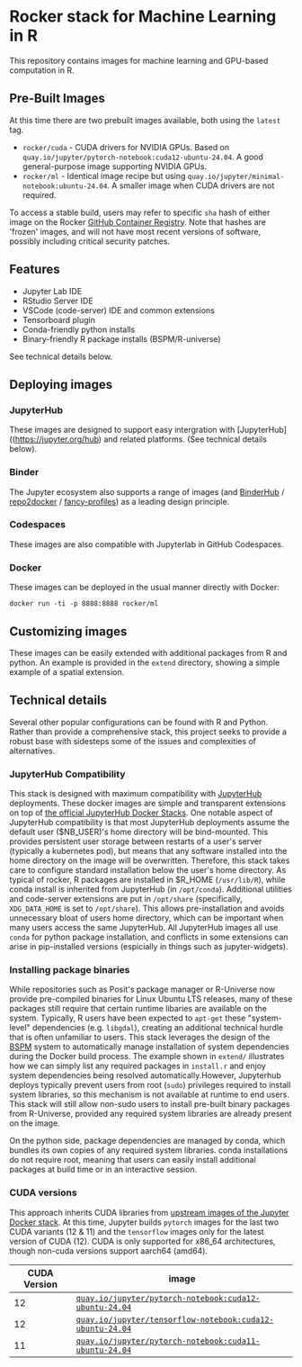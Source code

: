 # Rocker stack for Machine Learning in R 

This repository contains images for machine learning and GPU-based computation in R.  

## Pre-Built Images

At this time there are two prebuilt images available, both using the `latest` tag.

- `rocker/cuda` - CUDA drivers for NVIDIA GPUs. Based on `quay.io/jupyter/pytorch-notebook:cuda12-ubuntu-24.04`.  A good general-purpose image supporting NVIDIA GPUs.
- `rocker/ml` - Identical image recipe but using `quay.io/jupyter/minimal-notebook:ubuntu-24.04`.  A smaller image when CUDA drivers are not required.

To access a stable build, users may refer to specific `sha` hash of either image on the Rocker [GitHub Container Registry](https://github.com/orgs/rocker-org/packages).  Note that hashes are 'frozen' images, and will not have most recent versions of software, possibly including critical security patches.

## Features

- Jupyter Lab IDE
- RStudio Server IDE
- VSCode (code-server) IDE and common extensions
- Tensorboard plugin
- Conda-friendly python installs
- Binary-friendly R package installs (BSPM/R-universe)

See technical details below.

## Deploying images

### JupyterHub

These images are designed to support easy intergration with [JupyterHub]((https://jupyter.org/hub) and related platforms.  (See technical details below).  

### Binder

The Jupyter ecosystem also supports a range of images (and [BinderHub](https://binderhub.readthedocs.io/) / [repo2docker](https://repo2docker.readthedocs.io/) / [fancy-profiles](https://binderhub-service.readthedocs.io/en/latest/tutorials/connect-with-jupyterhub-fancy-profiles.html)) as a leading design principle.  

### Codespaces

These images are also compatible with Jupyterlab in GitHub Codespaces.  

### Docker

These images can be deployed in the usual manner directly with Docker:

```
docker run -ti -p 8888:8888 rocker/ml
```

## Customizing images

These images can be easily extended with additional packages from R and python.
An example is provided in the `extend` directory, showing a simple example of a spatial extension.  


## Technical details

Several other popular configurations can be found with R and Python. Rather than provide a comprehensive stack, this project seeks to provide a robust base with sidesteps some of the issues and complexities of alternatives.

### JupyterHub Compatibility

This stack is designed with maximum compatibility with [JupyterHub](https://jupyter.org/hub) deployments. These docker images are simple and transparent extensions on top of [the official JupyterHub Docker Stacks](https://jupyter-docker-stacks.readthedocs.io/).  One notable aspect of JupyterHub compatibility is that most JupyterHub deployments assume the default user ($NB_USER)'s home directory will be bind-mounted.  This provides persistent user storage between restarts of a user's server (typically a kubernetes pod), but means that any software installed into the home directory on the image will be overwritten.  Therefore, this stack takes care to configure standard installation below the user's home directory.  As typical of rocker, R packages are installed in $R_HOME (`/usr/lib/R`), while conda install is inherited from JupyterHub (in `/opt/conda`).  Additional utilities and code-server extensions are put in `/opt/share` (specifically, `XDG_DATA_HOME` is set to `/opt/share`).  This allows pre-installation and avoids unnecessary bloat of users home directory, which can be important when many users access the same JupyterHub.  All JupyterHub images all use `conda` for python package installation, and conflicts in some extensions can arise in pip-installed versions (espicially in things such as jupyter-widgets).  


### Installing package binaries

While repositories such as Posit's package manager or R-Universe now provide pre-compiled binaries for Linux Ubuntu LTS releases, many of these packages still require that certain runtime libaries are available on the system.  Typically, R users have been expected to `apt-get` these "system-level" dependencies (e.g. `libgdal`), creating an additional technical hurdle that is often unfamiliar to users.  This stack leverages the design of the [BSPM](https://github.com/rocker-org/bspm) system to automatically manage installation of system dependencies during the Docker build process. The example shown in `extend/` illustrates how we can simply list any required packages in `install.r` and enjoy system dependencies being resolved automatically.However, Jupyterhub deploys typically prevent users from root (`sudo`) privileges required to install system libraries, so this mechanism is not available at runtime to end users. This stack will still allow non-sudo users to install pre-built binary packages from R-Universe, provided any required system libraries are already present on the image. 

On the python side, package dependencies are managed by conda, which bundles its own copies of any required system libraries. conda installations do not require root, meaning that users can easily install additional packages at build time or in an interactive session. 

### CUDA versions

This approach inherits CUDA libraries from [upstream images of the Jupyter Docker stack](https://jupyter-docker-stacks.readthedocs.io/en/latest/using/selecting.html#cuda-enabled-variants).  At this time, Jupyter builds `pytorch` images for the last two CUDA variants (12 & 11) and the `tensorflow` images only for the latest version of CUDA (12). CUDA is only supported for x86_64 architectures, though non-cuda versions support aarch64 (amd64).    

 CUDA Version | image
 -------------|----------------------------------------------------------------------------------------------------
 12 | [`quay.io/jupyter/pytorch-notebook:cuda12-ubuntu-24.04`](https://quay.io/repository/jupyter/pytorch-notebook) 
 12 | [`quay.io/jupyter/tensorflow-notebook:cuda12-ubuntu-24.04`](https://quay.io/repository/jupyter/pytorch-notebook) 
 11 | [`quay.io/jupyter/pytorch-notebook:cuda11-ubuntu-24.04`](https://quay.io/repository/jupyter/pytorch-notebook)


